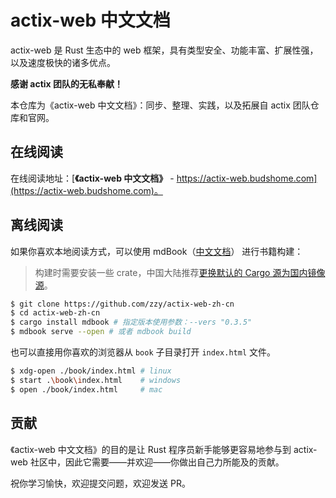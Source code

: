 # actix-web 中文文档

[Build Status travis]: https://api.travis-ci.com/zzy/actix-web-zh-cn.svg?branch=master
[travis]: https://travis-ci.com/zzy/actix-web-zh-cn

actix-web 是 Rust 生态中的 web 框架，具有类型安全、功能丰富、扩展性强，以及速度极快的诸多优点。

**感谢 actix 团队的无私奉献！**

本仓库为《actix-web 中文文档》：同步、整理、实践，以及拓展自 actix 团队仓库和官网。

## 在线阅读

在线阅读地址：[**《actix-web 中文文档》** - https://actix-web.budshome.com](https://actix-web.budshome.com)。

## 离线阅读

如果你喜欢本地阅读方式，可以使用 mdBook（[中文文档](https://mdbook.budshome.com)） 进行书籍构建：

> 构建时需要安装一些 crate，中国大陆推荐[更换默认的 Cargo 源为国内镜像源](https://cargo.budshome.com/reference/source-replacement.html)。

```bash
$ git clone https://github.com/zzy/actix-web-zh-cn
$ cd actix-web-zh-cn
$ cargo install mdbook # 指定版本使用参数：--vers "0.3.5"
$ mdbook serve --open # 或者 mdbook build
```

也可以直接用你喜欢的浏览器从 `book` 子目录打开 `index.html` 文件。

```bash
$ xdg-open ./book/index.html # linux
$ start .\book\index.html    # windows
$ open ./book/index.html     # mac
```

## 贡献

《actix-web 中文文档》的目的是让 Rust 程序员新手能够更容易地参与到 actix-web 社区中，因此它需要——并欢迎——你做出自己力所能及的贡献。

祝你学习愉快，欢迎提交问题，欢迎发送 PR。
